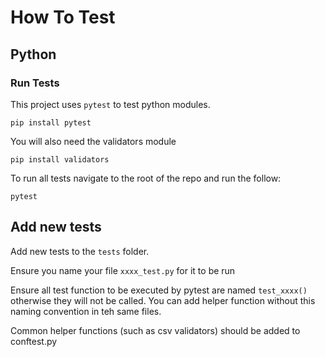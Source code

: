 # How To Test

## Python

### Run Tests

This project uses `pytest` to test python modules.

`pip install pytest`

You will also need the validators module

`pip install validators`

To run all tests navigate to the root of the repo and run the follow:

`pytest`

## Add new tests

Add new tests to the `tests` folder. 

Ensure you name your file `xxxx_test.py` for it to be run

Ensure all test function to be executed by pytest are named `test_xxxx()` otherwise they will not be called.  You can add helper function without this naming convention in teh same files.

Common helper functions (such as csv validators) should be added to conftest.py

